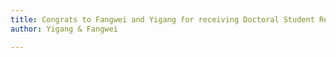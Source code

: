 ```yaml
---
title: Congrats to Fangwei and Yigang for receiving Doctoral Student Research Awards!
author: Yigang & Fangwei

---
```




